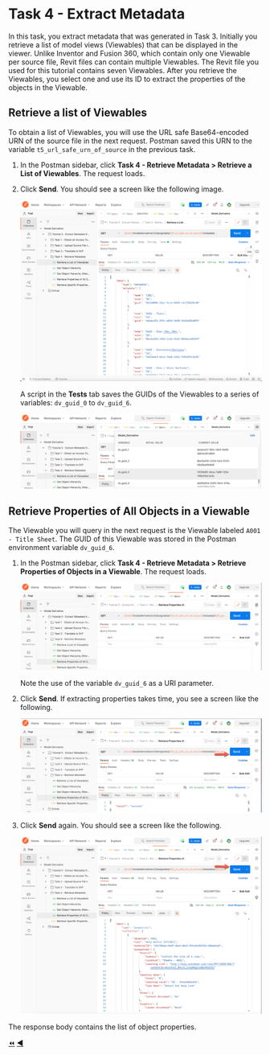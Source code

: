 # Task 4 - Extract Metadata

In this task, you extract metadata that was generated in Task 3. Initially you retrieve a list of model views (Viewables) that can be displayed in the viewer. Unlike Inventor and Fusion 360, which contain only one Viewable per source file, Revit files can contain multiple Viewables. The Revit file you used for this tutorial contains seven Viewables. After you retrieve the Viewables, you select one and use its ID to extract the properties of the objects in the Viewable.

## Retrieve a list of Viewables

To obtain a list of Viewables, you will use the URL safe Base64-encoded URN of the source file in the next request. Postman saved this URN to the variable `t5_url_safe_urn_of_source` in the previous task.

1. In the Postman sidebar, click **Task 4 - Retrieve Metadata > Retrieve a List of Viewables**. The request loads.

2. Click **Send**. You should see a screen like the following image.

   ![list Viewables](../images/tutorial_05_task_4_retrieve_a_list_of_viewables.png "list viewables")

   A script in the **Tests** tab saves the GUIDs of the Viewables to a series of variables: `dv_guid_0` to `dv_guid_6`.

   ![list Viewables](../images/tutorial_05_task_4_guid_of_viewables.png "list viewables")

## Retrieve Properties of All Objects in a Viewable

The Viewable you will query in the next request is the Viewable labeled `A001 - Title Sheet`. The GUID of this Viewable was stored in the Postman environment variable `dv_guid_6`.

1. In the Postman sidebar, click **Task 4 - Retrieve Metadata > Retrieve Properties of Objects in a  Viewable**. The request loads.

   ![list objects](../images/tutorial_05_task_4_retrieve_properties_of_all_objects.png "list objects")

   Note the use of the variable `dv_guid_6` as a URI parameter.

2. Click **Send**. If extracting properties takes time, you see a screen like the following.

   ![list objects success](../images/tutorial_05_task_4_retrieve_properties_of_all_objects_02.png "list objects success")

3. Click **Send** again. You should see a screen like the following.

   ![list objects success](../images/tutorial_05_task_4_retrieve_properties_of_all_objects_03.png "list objects success")

The response body contains the list of object properties.

[:rewind:](../readme.md "readme.md") [:arrow_backward:](task-3.md "Previous task")

